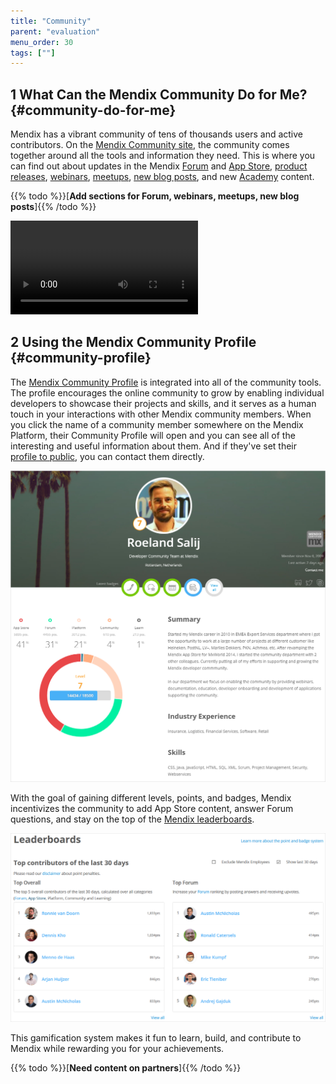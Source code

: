 ```yaml
---
title: "Community"
parent: "evaluation"
menu_order: 30
tags: [""]
---
```


## 1 What Can the Mendix Community Do for Me? {#community-do-for-me}

Mendix has a vibrant community of tens of thousands users and active contributors. On the [Mendix Community site](http://developers.mendix.com), the community comes together around all the tools and information they need. This is where you can find out about updates in the Mendix [Forum](http://forum.mendixcloud.com) and [App Store](http://appstore.home.mendix.com), [product releases](https://www.mendix.com/releases/), [webinars](http://learn.mendix.com/link/webinar), [meetups](https://www.meetup.com/Mendix-Netherlands), [new blog posts](https://developers.mendix.com/spotlight/), and new [Academy](http://learn.mendix.com) content.

{{% todo %}}[**Add sections for Forum, webinars, meetups, new blog posts**]{{% /todo %}}

<video controls  src="attachments/community-page-scroll.mp4">VIDEO</video>

## 2 Using the Mendix Community Profile  {#community-profile}

The [Mendix Community Profile](https://developer.mendixcloud.com/link/community) is integrated into all of the community tools. The profile encourages the online community to grow by enabling individual developers to showcase their projects and skills, and it serves as a human touch in your interactions with other Mendix community members. When you click the name of a community member somewhere on the Mendix Platform, their Community Profile will open and you can see all of the interesting and useful information about them. And if they've set their [profile to public](https://docs.mendix.com/community/tools/how-to-set-up-your-profile), you can contact them directly.

![](attachments/community-profile.png)

With the goal of gaining different levels, points, and badges, Mendix incentivizes the community to add App Store content, answer Forum questions, and stay on the top of the [Mendix leaderboards](https://developer.mendixcloud.com/link/leaderboards).

![](attachments/leaderboards.png)

This gamification system makes it fun to learn, build, and contribute to Mendix while rewarding you for your achievements.

{{% todo %}}[**Need content on partners**]{{% /todo %}}

